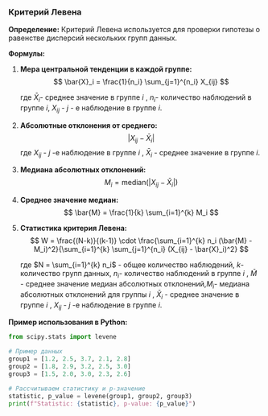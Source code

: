 ### Критерий Левена

**Определение:**
Критерий Левена используется для проверки гипотезы о равенстве дисперсий нескольких групп данных.

**Формулы:**

1. **Мера центральной тенденции в каждой группе:**
  $$
   \bar{X}_i = \frac{1}{n_i} \sum_{j=1}^{n_i} X_{ij}
  $$

   где $\bar{X}_i$- среднее значение в группе $i$ , $n_i$- количество наблюдений в группе $i$, $X_{ij}$ - $j$ - е наблюдение в группе $i$.

2. **Абсолютные отклонения от среднего:**
  $$
   |X_{ij} - \bar{X}_i|
  $$
   где $X_{ij}$ - $j$ -е наблюдение в группе $i$ , $\bar{X}_i$ - среднее значение в группе $i$.

3. **Медиана абсолютных отклонений:**
  $$
   M_i = \text{median}(|X_{ij} - \bar{X}_i|)
  $$

4. **Среднее значение медиан:**
  $$
   \bar{M} = \frac{1}{k} \sum_{i=1}^{k} M_i
  $$

5. **Статистика критерия Левена:**
  $$
   W = \frac{(N-k)}{(k-1)} \cdot \frac{\sum_{i=1}^{k} n_i (\bar{M} - M_i)^2}{\sum_{i=1}^{k} \sum_{j=1}^{n_i} (X_{ij} - \bar{X}_i)^2}
  $$

   где $N = \sum_{i=1}^{k} n_i$ - общее количество наблюдений, $k$- количество групп данных, $n_i$- количество наблюдений в группе $i$ , $\bar{M}$ - среднее значение медиан абсолютных отклонений,$M_i$- медиана абсолютных отклонений для группы $i$ , $\bar{X}_i$ - среднее значение в группе $i$ , $X_{ij}$ - $j$ -е наблюдение в группе $i$.

**Пример использования в Python:**

```python
from scipy.stats import levene

# Пример данных
group1 = [1.2, 2.5, 3.7, 2.1, 2.8]
group2 = [1.8, 2.9, 3.2, 2.5, 3.0]
group3 = [1.5, 2.0, 3.0, 2.3, 2.6]

# Рассчитываем статистику и p-значение
statistic, p_value = levene(group1, group2, group3)
print(f"Statistic: {statistic}, p-value: {p_value}")
```